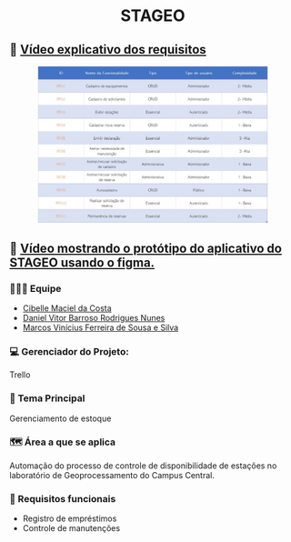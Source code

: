 <h1 align="center"> STAGEO </h1>

## 🔘 <a href="https://youtu.be/3IJawkk1tJE" align=center>Vídeo explicativo dos requisitos</a>

<p align="center">
  <img alt="Imagem da tabela de requisitos" src=".github/requisitos-tabela.jpg" width="80%">
</p>

## 🔘 <a href="https://youtu.be/3ipYwGouacE" align=center>Vídeo mostrando o protótipo do aplicativo do STAGEO usando o figma.</a>

### 🤖🤖🤖 Equipe
<ul>
    <li> <a href="https://github.com/cibellemc/">Cibelle Maciel da Costa</a></li>
    <li> <a href="https://github.com/DanielVbrn">Daniel Vitor Barroso Rodrigues Nunes</a></li>
    <li> <a href="https://github.com/marcondesu/">Marcos Vinícius Ferreira de Sousa e Silva</a></li>
</ul>

<h3> 💻 Gerenciador do Projeto: </h3>
<p>Trello</p>

### 📌 Tema Principal
<p>Gerenciamento de estoque</p>

### 🗺️ Área a que se aplica
<p>Automação do processo de controle de disponibilidade de estações no laboratório de Geoprocessamento do Campus Central.</p>

### 📝 Requisitos funcionais
- Registro de empréstimos
- Controle de manutenções 
